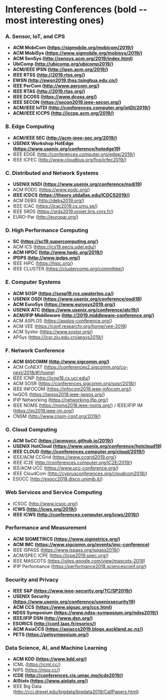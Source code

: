 # Interesting Conferences (**bold** -- most interesting ones)

### A. Sensor, IoT, and CPS 
- **ACM MobiCom (https://sigmobile.org/mobicom/2019/)**
- **ACM MobiSys (https://www.sigmobile.org/mobisys/2019/)**
- **ACM SenSys (http://sensys.acm.org/2019/index.html)**
- **UbiComp (http://ubicomp.org/ubicomp2019/)**
- **ACM/IEEE IPSN (http://ipsn.acm.org/2019/)**
- **IEEE RTSS (http://2019.rtss.org/)**
- **EWSN (http://ewsn2019.thss.tsinghua.edu.cn/)**
- **IEEE PerCom (http://www.percom.org/)**
- **IEEE RTAS (http://2019.rtas.org/)**
- **IEEE DCOSS (https://www.dcoss.org/)**
- **IEEE SECON (https://secon2019.ieee-secon.org/)**
- **ACM/IEEE IoTDI (http://conferences.computer.org/iotDI/2019/)**
- **ACM/IEEE ICCPS (http://iccps.acm.org/2019/)**

### B. Edge Computing
- **ACM/IEEE SEC (http://acm-ieee-sec.org/2019/)**
- **USENIX Workshop HotEdge (https://www.usenix.org/conference/hotedge19)**
- IEEE EDGE (http://conferences.computer.org/edge/2019/)
- IEEE ICFEC (http://www.cloudbus.org/fog/icfec2019/)

### C. Distributed and Network Systems
- **USENIX NSDI (https://www.usenix.org/conference/nsdi19)**
- ACM PODC (https://www.podc.org/)
- **IEEE ICDCS (https://theory.utdallas.edu/ICDCS2019/)**
- ACM DEBS (http://debs2019.org/)
- IEEE ICAC (https://icac2019.cs.umu.se/)
- IEEE SRDS (https://srds2019.projet.liris.cnrs.fr/)
- EURO-Par (http://europar.org/)

### D. High Performance Computing
- **SC (https://sc19.supercomputing.org/)**
- ACM ICS (https://ics19.eecis.udel.edu/)
- **ACM HPDC (http://www.hpdc.org/2019/)**
- **IPDPS (http://www.ipdps.org/)**
- IEEE HiPC (https://hipc.org/)
- IEEE CLUSTER (https://clustercomp.org/committee/)

### E. Computer Systems
- **ACM SOSP (https://sosp19.rcs.uwaterloo.ca/)**
- **USENIX OSDI (https://www.usenix.org/conference/osdi18)**
- **ACM EuroSys (https://www.eurosys2019.org/)**
- **USENIX ATC (https://www.usenix.org/conference/atc19/)**
- **ACM/IFIP Middleware (http://2019.middleware-conference.org/)**
- ACM ASPLOS (https://asplos-conference.org/)
- ACM VEE (https://conf.researchr.org/home/vee-2019)
- ACM Systor (https://www.systor.org/)
- APSys (https://icsr.zju.edu.cn/apsys2019/)

### F. Network Conference
- **ACM SIGCOMM (http://www.sigcomm.org/)**
- ACM CoNEXT (https://conferences2.sigcomm.org/co-next/2018/#!/home)
- IEEE ICNP (http://icnp18.cs.ucr.edu/)
- ACM SOSR (https://conferences.sigcomm.org/sosr/2018/)
- IEEE INFOCOM (https://infocom2019.ieee-infocom.org/)
- IwQOS (https://iwqos2019.ieee-iwqos.org/)
- IFIP Networking (https://networking.ifip.org/)
- IEEE NOMS (https://noms2018.ieee-noms.org/) / IEEE/IFIP IM (https://im2019.ieee-im.org/)
- CNSM (http://www.cnsm-conf.org/2019/)

### G. Cloud Computing
- **ACM SoCC (https://acmsocc.github.io/2019/)**
- **USENIX HotCloud (https://www.usenix.org/conference/hotcloud19)**
- **IEEE CLOUD (http://conferences.computer.org/cloud/2019/)**
- IEEE/ACM CCGrid (https://www.ccgrid2019.org/)
- IEEE IC2E (http://conferences.computer.org/IC2E/2019/)
- IEE/ACM UCC (https://www.ucc-conference.org/)
- IEEE CloudCom (http://cyprusconferences.org/cloudcom2018/)
- ESOCC (http://esocc2018.disco.unimib.it/)

### Web Services and Service Computing
- ICSOC (http://www.icsoc.org/)
- **ICWS (http://icws.org/2019/)**
- **IEEE ICWS (http://conferences.computer.org/icws/2019/)**

### Performance and Measurement
- **ACM SIGMETRICS (https://www.sigmetrics.org/)**
- **ACM IMC (https://www.sigcomm.org/events/imc-conference)**
- IEEE ISPASS (https://www.ispass.org/ispass2019/)
- ACM/SPEC ICPE (https://icpe2019.spec.org/)
- IEEE MASCOTS (https://sites.google.com/view/mascots-2019)
- IFIP Performance (https://performance2018.sciencesconf.org/)

### Security and Privacy
- **IEEE S&P (https://www.ieee-security.org/TC/SP2019/)**
- **USENIX Security (https://www.usenix.org/conference/usenixsecurity19)**
- **ACM CCS (https://www.sigsac.org/ccs.html)**
- **NDSS Symposium (https://www.ndss-symposium.org/ndss2019/)**
- **IEEE/IFIP DSN (http://www.dsn.org/)**
- **ESORICS (http://conf.laas.fr/esorics/)**
- **ACM AsiaCCS (https://asiaccs2019.blogs.auckland.ac.nz/)**
- **PETS (https://petsymposium.org/)**

### Data Science, AI, and Machine Learning
- **ACM KDD (https://www.kdd.org/)**
- ICML (https://icml.cc/)
- NIPS (https://nips.cc/)
- **ICDE (http://conferences.cis.umac.mo/icde2019/)**
- **AIStats (https://www.aistats.org/)**
- IEEE Big Data (http://cci.drexel.edu/bigdata/bigdata2019/CallPapers.html)
